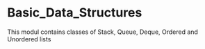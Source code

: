 # Basic_Data_Structures
This modul contains classes of Stack, Queue, Deque, Ordered and Unordered lists
